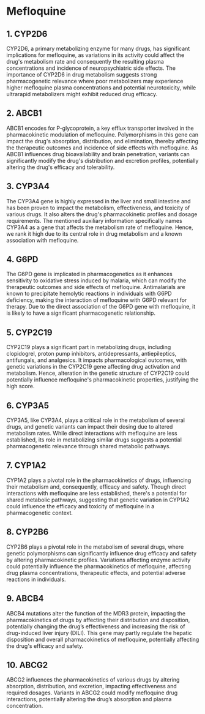# Mefloquine

## 1. CYP2D6
CYP2D6, a primary metabolizing enzyme for many drugs, has significant implications for mefloquine, as variations in its activity could affect the drug's metabolism rate and consequently the resulting plasma concentrations and incidence of neuropsychiatric side effects. The importance of CYP2D6 in drug metabolism suggests strong pharmacogenetic relevance where poor metabolizers may experience higher mefloquine plasma concentrations and potential neurotoxicity, while ultrarapid metabolizers might exhibit reduced drug efficacy.

## 2. ABCB1
ABCB1 encodes for P-glycoprotein, a key efflux transporter involved in the pharmacokinetic modulation of mefloquine. Polymorphisms in this gene can impact the drug's absorption, distribution, and elimination, thereby affecting the therapeutic outcomes and incidence of side effects with mefloquine. As ABCB1 influences drug bioavailability and brain penetration, variants can significantly modify the drug's distribution and excretion profiles, potentially altering the drug's efficacy and tolerability.

## 3. CYP3A4
The CYP3A4 gene is highly expressed in the liver and small intestine and has been proven to impact the metabolism, effectiveness, and toxicity of various drugs. It also alters the drug's pharmacokinetic profiles and dosage requirements. The mentioned auxiliary information specifically names CYP3A4 as a gene that affects the metabolism rate of mefloquine. Hence, we rank it high due to its central role in drug metabolism and a known association with mefloquine.

## 4. G6PD
The G6PD gene is implicated in pharmacogenetics as it enhances sensitivity to oxidative stress induced by malaria, which can modify the therapeutic outcomes and side effects of mefloquine. Antimalarials are known to precipitate hemolytic reactions in individuals with G6PD deficiency, making the interaction of mefloquine with G6PD relevant for therapy. Due to the direct association of the G6PD gene with mefloquine, it is likely to have a significant pharmacogenetic relationship.

## 5. CYP2C19
CYP2C19 plays a significant part in metabolizing drugs, including clopidogrel, proton pump inhibitors, antidepressants, antiepileptics, antifungals, and analgesics. It impacts pharmacological outcomes, with genetic variations in the CYP2C19 gene affecting drug activation and metabolism. Hence, alteration in the genetic structure of CYP2C19 could potentially influence mefloquine's pharmacokinetic properties, justifying the high score.

## 6. CYP3A5
CYP3A5, like CYP3A4, plays a critical role in the metabolism of several drugs, and genetic variants can impact their dosing due to altered metabolism rates. While direct interactions with mefloquine are less established, its role in metabolizing similar drugs suggests a potential pharmacogenetic relevance through shared metabolic pathways.

## 7. CYP1A2
CYP1A2 plays a pivotal role in the pharmacokinetics of drugs, influencing their metabolism and, consequently, efficacy and safety. Though direct interactions with mefloquine are less established, there's a potential for shared metabolic pathways, suggesting that genetic variation in CYP1A2 could influence the efficacy and toxicity of mefloquine in a pharmacogenetic context.

## 8. CYP2B6
CYP2B6 plays a pivotal role in the metabolism of several drugs, where genetic polymorphisms can significantly influence drug efficacy and safety by altering pharmacokinetic profiles. Variations affecting enzyme activity could potentially influence the pharmacokinetics of mefloquine, affecting drug plasma concentrations, therapeutic effects, and potential adverse reactions in individuals.

## 9. ABCB4
ABCB4 mutations alter the function of the MDR3 protein, impacting the pharmacokinetics of drugs by affecting their distribution and disposition, potentially changing the drug’s effectiveness and increasing the risk of drug-induced liver injury (DILI). This gene may partly regulate the hepatic disposition and overall pharmacokinetics of mefloquine, potentially affecting the drug's efficacy and safety.

## 10. ABCG2
ABCG2 influences the pharmacokinetics of various drugs by altering absorption, distribution, and excretion, impacting effectiveness and required dosages. Variants in ABCG2 could modify mefloquine drug interactions, potentially altering the drug’s absorption and plasma concentration.

